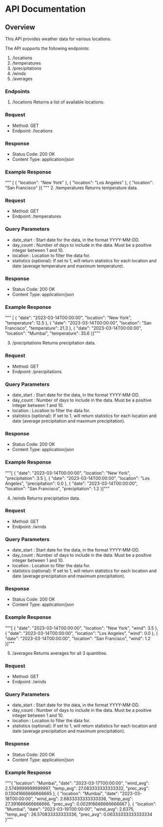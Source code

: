 # API Documentation
## Overview

This API provides weather data for various locations.

The API supports the following endpoints:

1. /locations
2. /temperatures
3. /precipitations
4. /winds
5. /averages

### Endpoints

1. /locations
Returns a list of available locations.

### Request
- Method: GET
- Endpoint: /locations

### Response
- Status Code: 200 OK
- Content Type: application/json
### Example Response

"""
[    {        "location": "New York"    },    {        "location": "Los Angeles"    },    {        "location": "San Francisco"    }]
"""
2. /temperatures
Returns temperature data.

### Request
- Method: GET
- Endpoint: /temperatures
### Query Parameters
- date_start : Start date for the data, in the format YYYY-MM-DD.
- day_count : Number of days to include in the data. Must be a positive integer between 1 and 10.
- location : Location to filter the data for.
- statistics (optional): If set to 1, will return statistics for each location and date (average temperature and maximum temperature).
### Response
- Status Code: 200 OK
- Content Type: application/json
### Example Response
"""
[    {        "date": "2023-03-14T00:00:00",        "location": "New York",        "temperature": 12.5    },    {        "date": "2023-03-14T00:00:00",        "location": "San Francisco",        "temperature": 21.3    },    {        "date": "2023-03-14T00:00:00",        "location": "Mumbai",        "temperature": 35.6    }]"""

3. /precipitations
Returns precipitation data.

### Request
- Method: GET
- Endpoint: /precipitations
### Query Parameters
- date_start : Start date for the data, in the format YYYY-MM-DD.
- day_count : Number of days to include in the data. Must be a positive integer between 1 and 10.
- location : Location to filter the data for.
- statistics (optional): If set to 1, will return statistics for each location and date (average precipitation and maximum precipitation).
### Response
- Status Code: 200 OK
- Content Type: application/json
### Example Response

"""[    {        "date": "2023-03-14T00:00:00",        "location": "New York",        "precipitation": 3.5    },    {        "date": "2023-03-14T00:00:00",        "location": "Los Angeles",        "precipitation": 0.0    },    {        "date": "2023-03-14T00:00:00",        "location": "San Francisco",        "precipitation": 1.2    }]"""

4. /winds
Returns precipitation data.

### Request
- Method: GET
- Endpoint: /winds
### Query Parameters
- date_start : Start date for the data, in the format YYYY-MM-DD.
- day_count : Number of days to include in the data. Must be a positive integer between 1 and 10.
- location : Location to filter the data for.
- statistics (optional): If set to 1, will return statistics for each location and date (average precipitation and maximum precipitation).
### Response
- Status Code: 200 OK
- Content Type: application/json
### Example Response

"""[    {        "date": "2023-03-14T00:00:00",        "location": "New York",        "wind": 3.5    },    {        "date": "2023-03-14T00:00:00",        "location": "Los Angeles",        "wind": 0.0    },    {        "date": "2023-03-14T00:00:00",        "location": "San Francisco",        "wind": 1.2    }]"""

5. /averages
Returns averages for all 3 quantities.

### Request
- Method: GET
- Endpoint: /winds
### Query Parameters
- date_start : Start date for the data, in the format YYYY-MM-DD.
- day_count : Number of days to include in the data. Must be a positive integer between 1 and 10.
- location : Location to filter the data for.
- statistics (optional): If set to 1, will return statistics for each location and date (average precipitation and maximum precipitation).
### Response
- Status Code: 200 OK
- Content Type: application/json
### Example Response

"""{
        "location": "Mumbai",
        "date": "2023-03-17T00:00:00",
        "wind_avg": 2.5749999999999997,
        "temp_avg": 27.083333333333332,
        "prec_avg": 0.13041666666666665
    },
    {
        "location": "Mumbai",
        "date": "2023-03-18T00:00:00",
        "wind_avg": 2.6833333333333336,
        "temp_avg": 27.391666666666666,
        "prec_avg": 0.002916666666666667
    },
    {
        "location": "Mumbai",
        "date": "2023-03-19T00:00:00",
        "wind_avg": 2.6375,
        "temp_avg": 26.570833333333336,
        "prec_avg": 0.06333333333333334
    }"""
